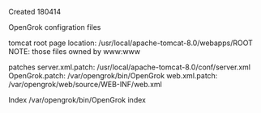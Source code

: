 Created 180414

OpenGrok configration files

tomcat root page location: /usr/local/apache-tomcat-8.0/webapps/ROOT
NOTE: those files owned by www:www

patches
    server.xml.patch:   /usr/local/apache-tomcat-8.0/conf/server.xml
    OpenGrok.patch:     /var/opengrok/bin/OpenGrok
    web.xml.patch:      /var/opengrok/web/source/WEB-INF/web.xml

Index
    /var/opengrok/bin/OpenGrok index

